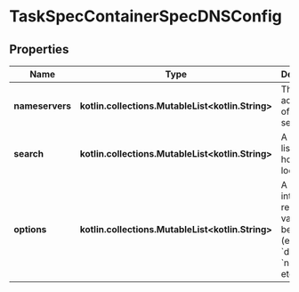 
# TaskSpecContainerSpecDNSConfig

## Properties
| Name | Type | Description | Notes |
| ------------ | ------------- | ------------- | ------------- |
| **nameservers** | **kotlin.collections.MutableList&lt;kotlin.String&gt;** | The IP addresses of the name servers. |  [optional] |
| **search** | **kotlin.collections.MutableList&lt;kotlin.String&gt;** | A search list for host-name lookup. |  [optional] |
| **options** | **kotlin.collections.MutableList&lt;kotlin.String&gt;** | A list of internal resolver variables to be modified (e.g., &#x60;debug&#x60;, &#x60;ndots:3&#x60;, etc.).  |  [optional] |



